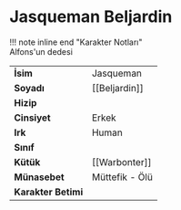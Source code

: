 # Jasqueman Beljardin  
!!! note inline end "Karakter Notları"  
	Alfons'un dedesi     
  
|  |  |  
|---|---|  
| **İsim** | Jasqueman |  
| **Soyadı** | [[Beljardin]] |  
| **Hizip** |  |  
| **Cinsiyet** | Erkek |  
| **Irk** | Human |  
| **Sınıf** |  |  
| **Kütük** | [[Warbonter]] |  
| **Münasebet** | Müttefik - Ölü |  
| **Karakter Betimi** |  |  
  
  
